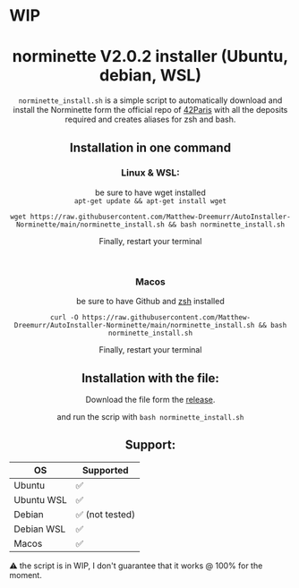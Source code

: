 # WIP

<h1 align="center">norminette V2.0.2 installer (Ubuntu, debian, WSL)</h1>
<p align="center"><code>norminette_install.sh</code> is a simple script to automatically download and install the Norminette form the official repo of <a href="https://github.com/42Paris/norminette">42Paris</a> with all the deposits required and creates aliases for zsh and bash.</p>

<h2 align="center">Installation in one command</h2>

<h3 align="center">Linux & WSL:</h3>
<p align="center">be sure to have wget installed<br><code>apt-get update && apt-get install wget</code></p>
<p align="center"><code>wget https://raw.githubusercontent.com/Matthew-Dreemurr/AutoInstaller-Norminette/main/norminette_install.sh && bash norminette_install.sh</code></p>
<p align="center">Finally, restart your terminal</p>

<br>

<h3 align="center">Macos</h3>

<p align="center">be sure to have Github and <a href="https://github.com/ohmyzsh/ohmyzsh/wiki/Installing-ZSH#how-to-install-zsh-on-many-platforms">zsh</a> installed</p>
<p align="center"><code>curl -O https://raw.githubusercontent.com/Matthew-Dreemurr/AutoInstaller-Norminette/main/norminette_install.sh && bash norminette_install.sh</code></p>
<p align="center">Finally, restart your terminal</p>

<h2 align="center">Installation with the file:</h2>
<p align="center">Download the file form the <a href="https://github.com/Matthew-Dreemurr/AutoInstaller-Norminette/releases/download/V0.3/norminette_install.sh">release</a>.</p>
<p align="center">and run the scrip with <code>bash norminette_install.sh</code></p>

<h2 align="center">Support:</h2>

|OS|Supported|
|-|-|
|Ubuntu|✅|
|Ubuntu WSL|✅|
|Debian|✅ (not tested)|
|Debian WSL|✅|
|Macos|✅|

<p>⚠️ the script is in WIP, I don't guarantee that it works @ 100% for the moment.</p>
